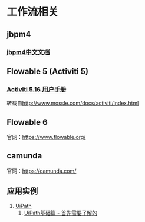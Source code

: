 # 工作流相关

## jbpm4

### [jbpm4中文文档](jbpm4/doc_zh/)

## Flowable 5 (Activiti 5)
### [Activiti 5.16 用户手册](activiti5/doc_zh/README.md)
转载自<http://www.mossle.com/docs/activiti/index.html>

## Flowable 6
官网：<https://www.flowable.org/>


## camunda
官网：<https://camunda.com/>


## 应用实例
1. [UiPath](https://www.uipath.com.cn/)
    1. [UiPath基础篇 - 首先需要了解的](https://www.jianshu.com/p/2007146e9b61)
